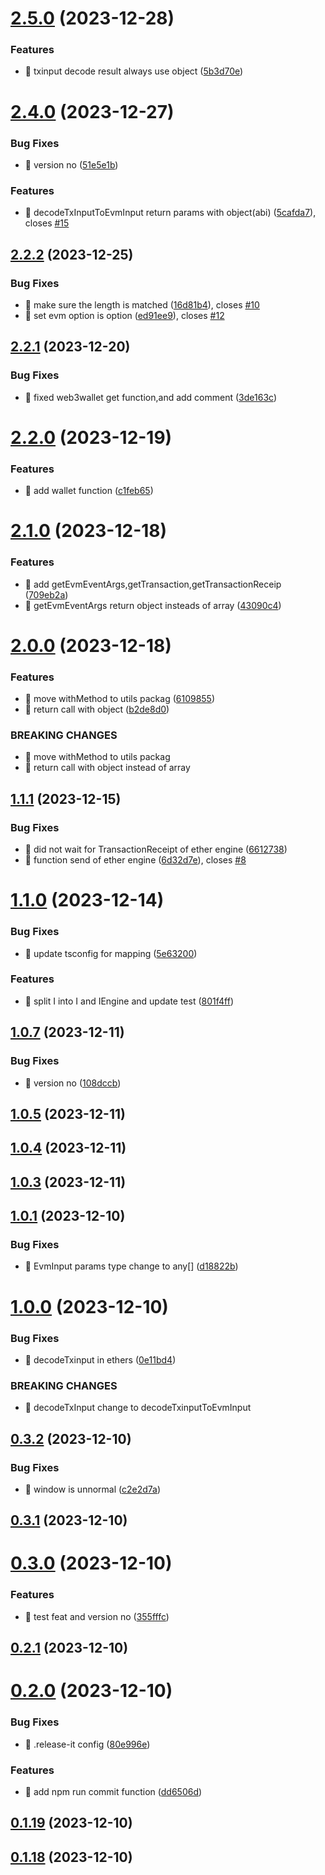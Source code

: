 

# [2.5.0](https://github.com/unipackage/net/compare/v2.4.0...v2.5.0) (2023-12-28)


### Features

* 🎸 txinput decode result always use object ([5b3d70e](https://github.com/unipackage/net/commit/5b3d70e7a289c2b3807bf6b63b497e546e6f1c8f))

# [2.4.0](https://github.com/unipackage/net/compare/v2.2.2...v2.4.0) (2023-12-27)


### Bug Fixes

* 🐛 version no ([51e5e1b](https://github.com/unipackage/net/commit/51e5e1b1b47a97d007bd4d555fc9664678e104da))


### Features

* 🎸 decodeTxInputToEvmInput return params with object(abi) ([5cafda7](https://github.com/unipackage/net/commit/5cafda7b4042429a05db68393b49e797454747e8)), closes [#15](https://github.com/unipackage/net/issues/15)

## [2.2.2](https://github.com/unipackage/net/compare/v2.2.1...v2.2.2) (2023-12-25)


### Bug Fixes

* 🐛 make sure the length is matched ([16d81b4](https://github.com/unipackage/net/commit/16d81b4b4d5eec9ea69120f0488a2295dc98dae3)), closes [#10](https://github.com/unipackage/net/issues/10)
* 🐛 set evm option is option ([ed91ee9](https://github.com/unipackage/net/commit/ed91ee9eb03302c9466611759ffa6295a12e29af)), closes [#12](https://github.com/unipackage/net/issues/12)

## [2.2.1](https://github.com/unipackage/net/compare/v2.2.0...v2.2.1) (2023-12-20)


### Bug Fixes

* 🐛 fixed web3wallet get function,and add comment ([3de163c](https://github.com/unipackage/net/commit/3de163c477f79fb7ba9b5411161892611a86db4f))

# [2.2.0](https://github.com/unipackage/net/compare/v2.1.0...v2.2.0) (2023-12-19)


### Features

* 🎸 add wallet function ([c1feb65](https://github.com/unipackage/net/commit/c1feb657476e32028e1a9fc335cd7f7b1bae088c))

# [2.1.0](https://github.com/unipackage/net/compare/v2.0.0...v2.1.0) (2023-12-18)


### Features

* 🎸 add getEvmEventArgs,getTransaction,getTransactionReceip ([709eb2a](https://github.com/unipackage/net/commit/709eb2ac0623138d31df4e6286292b3ce36274dc))
* 🎸 getEvmEventArgs return object insteads of array ([43090c4](https://github.com/unipackage/net/commit/43090c4f362070a66bec15107349486ffc249f2c))

# [2.0.0](https://github.com/unipackage/net/compare/v1.1.1...v2.0.0) (2023-12-18)


### Features

* 🎸 move withMethod to utils packag ([6109855](https://github.com/unipackage/net/commit/6109855061a920710fc743efccae4f433f39b087))
* 🎸 return call with object ([b2de8d0](https://github.com/unipackage/net/commit/b2de8d0ec22a1b99c1b9b5b69f2d1809deed5ecf))


### BREAKING CHANGES

* 🧨 move withMethod to utils packag
* 🧨 return call with object instead of array

## [1.1.1](https://github.com/unipackage/net/compare/v1.1.0...v1.1.1) (2023-12-15)


### Bug Fixes

* 🐛 did not wait for TransactionReceipt of ether engine ([6612738](https://github.com/unipackage/net/commit/661273888e1b4f3bc0b54ef40d5118081c7bb42c))
* 🐛 function send of ether engine ([6d32d7e](https://github.com/unipackage/net/commit/6d32d7e550b4399e028ee03064e4afdea95774fa)), closes [#8](https://github.com/unipackage/net/issues/8)

# [1.1.0](https://github.com/unipackage/net/compare/v1.0.7...v1.1.0) (2023-12-14)


### Bug Fixes

* 🐛 update tsconfig for mapping ([5e63200](https://github.com/unipackage/net/commit/5e63200299e884b32c76c3f212fec964d58123dd))


### Features

* 🎸 split I into I and IEngine and update test ([801f4ff](https://github.com/unipackage/net/commit/801f4ff60556a56a2a4b70378e1e4990efefaf90))

## [1.0.7](https://github.com/unipackage/net/compare/v1.0.5...v1.0.7) (2023-12-11)


### Bug Fixes

* 🐛 version no ([108dccb](https://github.com/unipackage/net/commit/108dccbf72822b73522595105a1158311a83b038))

## [1.0.5](https://github.com/unipackage/net/compare/v1.0.4...v1.0.5) (2023-12-11)

## [1.0.4](https://github.com/unipackage/net/compare/v1.0.3...v1.0.4) (2023-12-11)

## [1.0.3](https://github.com/unipackage/net/compare/v1.0.1...v1.0.3) (2023-12-11)

## [1.0.1](https://github.com/unipackage/net/compare/v1.0.0...v1.0.1) (2023-12-10)


### Bug Fixes

* 🐛 EvmInput params type change to any[] ([d18822b](https://github.com/unipackage/net/commit/d18822b2b04eb8fc06a36e94536d2ec8074b2598))

# [1.0.0](https://github.com/unipackage/net/compare/v0.3.2...v1.0.0) (2023-12-10)


### Bug Fixes

* 🐛 decodeTxinput in ethers ([0e11bd4](https://github.com/unipackage/net/commit/0e11bd461c36402f26a5571fdc54db510c5352fd))


### BREAKING CHANGES

* 🧨 decodeTxInput change to decodeTxinputToEvmInput

## [0.3.2](https://github.com/unipackage/net/compare/v0.3.1...v0.3.2) (2023-12-10)


### Bug Fixes

* 🐛 window is unnormal ([c2e2d7a](https://github.com/unipackage/net/commit/c2e2d7ab5edd1c144ec67944509a9b036c0f2719))

## [0.3.1](https://github.com/unipackage/net/compare/v0.3.0...v0.3.1) (2023-12-10)

# [0.3.0](https://github.com/unipackage/net/compare/v0.2.1...v0.3.0) (2023-12-10)


### Features

* 🎸 test feat and version no ([355fffc](https://github.com/unipackage/net/commit/355fffc650ec9da5893001f0850912509e101967))

## [0.2.1](https://github.com/unipackage/net/compare/v0.2.0...v0.2.1) (2023-12-10)

# [0.2.0](https://github.com/unipackage/net/compare/v0.1.19...v0.2.0) (2023-12-10)


### Bug Fixes

* 🐛 .release-it config ([80e996e](https://github.com/unipackage/net/commit/80e996e7cae39d7d5e8846b49ba4cee596c99525))


### Features

* 🎸 add npm run commit function ([dd6506d](https://github.com/unipackage/net/commit/dd6506d6c4a536bb7675ae3926a2fb3d8ae32ff0))

## [0.1.19](https://github.com/unipackage/net/compare/v0.1.18...v0.1.19) (2023-12-10)

## [0.1.18](https://github.com/unipackage/net/compare/v0.1.9...v0.1.18) (2023-12-10)
